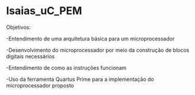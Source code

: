 # Isaias_uC_PEM

Objetivos:


 -Entendimento de uma arquitetura básica para um microprocessador
 
 -Desenvolvimento do microprocessador por meio da construção de blocos digitais necessários
 
 -Entendimento de como as instruções funcionam 
 
 -Uso da ferramenta Quartus Prime para a implementação do microprocessador proposto 

